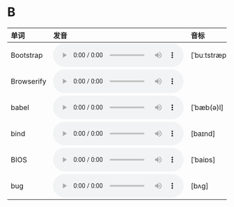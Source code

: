 
# B

| 单词  | 发音 | 音标 |
| :-- | :-- | :-- |
| Bootstrap | <audio :src="$withBase('/audio/Bootstrap.mp3')" controls="controls" controlslist="nodownload"></audio> | [ˈbuːtstræp] |
| Browserify | <audio :src="$withBase('/audio/Browserify.mp3')" controls="controls" controlslist="nodownload"></audio> |  |
| babel | <audio :src="$withBase('/audio/babel.mp3')" controls="controls" controlslist="nodownload"></audio> | [ˈbæb(ə)l] |
| bind | <audio :src="$withBase('/audio/bind.mp3')" controls="controls" controlslist="nodownload"></audio> | [baɪnd] |
| BIOS | <audio :src="$withBase('/audio/BIOS.mp3')" controls="controls" controlslist="nodownload"></audio> | [ˈbaiɒs] |
| bug | <audio :src="$withBase('/audio/bug.mp3')" controls="controls" controlslist="nodownload"></audio> | [bʌg] |
